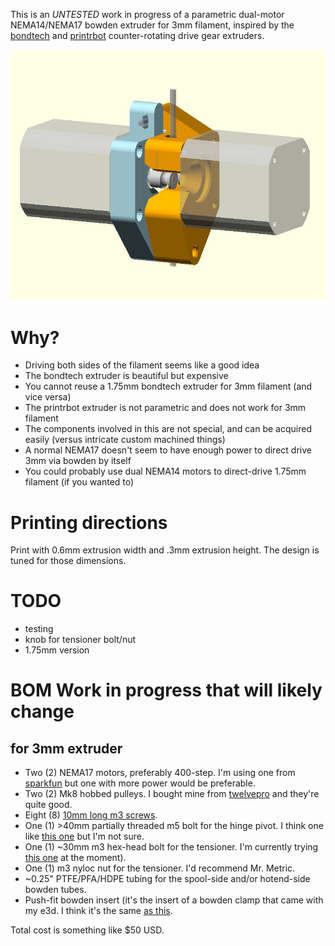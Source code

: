 This is an *UNTESTED* work in progress of a parametric dual-motor NEMA14/NEMA17 bowden extruder for 3mm filament, inspired by the [bondtech](http://shop.bondtech.se/ec/extruders/) and [printrbot](http://printrbot.com/shop/gear-head-extruder-v0-01/) counter-rotating drive gear extruders.

![rendering of extruder](preview.jpg)

# Why?

* Driving both sides of the filament seems like a good idea
* The bondtech extruder is beautiful but expensive
* You cannot reuse a 1.75mm bondtech extruder for 3mm filament (and vice versa)
* The printrbot extruder is not parametric and does not work for 3mm filament
* The components involved in this are not special, and can be acquired easily (versus intricate custom machined things)
* A normal NEMA17 doesn't seem to have enough power to direct drive 3mm via bowden by itself
* You could probably use dual NEMA14 motors to direct-drive 1.75mm filament (if you wanted to)

# Printing directions

Print with 0.6mm extrusion width and .3mm extrusion height.  The design is tuned for those dimensions.

# TODO
* testing
* knob for tensioner bolt/nut
* 1.75mm version

# BOM Work in progress that will likely change

## for 3mm extruder
* Two (2) NEMA17 motors, preferably 400-step.  I'm using one from [sparkfun](https://www.sparkfun.com/products/10846) but one with more power would be preferable.
* Two (2) Mk8 hobbed pulleys.  I bought mine from [twelvepro](http://twelvepro.com/index.php?route=product/product&product_id=75) and they're quite good.
* Eight (8) [10mm long m3 screws](http://www.mrmetric.com/metric-fasteners/metric-socket-head-cap-screws-ssa2/M10605.html).
* One (1) >40mm partially threaded m5 bolt for the hinge pivot.  I think one like [this one](http://www.mrmetric.com/metric-fasteners/hex-bolts-stainless-a-2/M40830.html) but I'm not sure.
* One (1) ~30mm m3 hex-head bolt for the tensioner. I'm currently trying [this one](http://www.mrmetric.com/metric-fasteners/hex-bolts-stainless-a-2/M40807.html) at the moment).
* One (1) m3 nyloc nut for the tensioner.  I'd recommend Mr. Metric.
* ~0.25" PTFE/PFA/HDPE tubing for the spool-side and/or hotend-side bowden tubes.
* Push-fit bowden insert (it's the insert of a bowden clamp that came with my e3d.  I think it's the same [as this](http://www.smw3d.com/e3d-embedded-bowden-coupling/).

Total cost is something like $50 USD.
